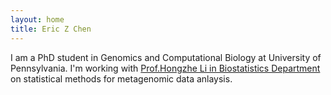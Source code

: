 ```yaml
---
layout: home
title: Eric Z Chen
---
```


I am a PhD student in Genomics and Computational Biology at University of Pennsylvania.
I'm working with [Prof.Hongzhe Li in Biostatistics Department](http://statgene.med.upenn.edu/) on statistical methods for metagenomic data anlaysis.
